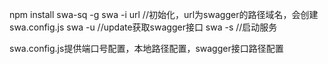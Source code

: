 npm install swa-sq -g
swa -i url  //初始化，url为swagger的路径域名，会创建swa.config.js
swa -u  //update获取swagger接口
swa -s //启动服务


swa.config.js提供端口号配置，本地路径配置，swagger接口路径配置

